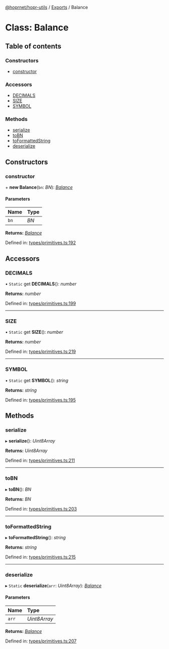[@hoprnet/hopr-utils](../README.md) / [Exports](../modules.md) / Balance

# Class: Balance

## Table of contents

### Constructors

- [constructor](balance.md#constructor)

### Accessors

- [DECIMALS](balance.md#decimals)
- [SIZE](balance.md#size)
- [SYMBOL](balance.md#symbol)

### Methods

- [serialize](balance.md#serialize)
- [toBN](balance.md#tobn)
- [toFormattedString](balance.md#toformattedstring)
- [deserialize](balance.md#deserialize)

## Constructors

### constructor

\+ **new Balance**(`bn`: *BN*): [*Balance*](balance.md)

#### Parameters

| Name | Type |
| :------ | :------ |
| `bn` | *BN* |

**Returns:** [*Balance*](balance.md)

Defined in: [types/primitives.ts:192](https://github.com/hoprnet/hoprnet/blob/master/packages/utils/src/types/primitives.ts#L192)

## Accessors

### DECIMALS

• `Static` get **DECIMALS**(): *number*

**Returns:** *number*

Defined in: [types/primitives.ts:199](https://github.com/hoprnet/hoprnet/blob/master/packages/utils/src/types/primitives.ts#L199)

___

### SIZE

• `Static` get **SIZE**(): *number*

**Returns:** *number*

Defined in: [types/primitives.ts:219](https://github.com/hoprnet/hoprnet/blob/master/packages/utils/src/types/primitives.ts#L219)

___

### SYMBOL

• `Static` get **SYMBOL**(): *string*

**Returns:** *string*

Defined in: [types/primitives.ts:195](https://github.com/hoprnet/hoprnet/blob/master/packages/utils/src/types/primitives.ts#L195)

## Methods

### serialize

▸ **serialize**(): *Uint8Array*

**Returns:** *Uint8Array*

Defined in: [types/primitives.ts:211](https://github.com/hoprnet/hoprnet/blob/master/packages/utils/src/types/primitives.ts#L211)

___

### toBN

▸ **toBN**(): *BN*

**Returns:** *BN*

Defined in: [types/primitives.ts:203](https://github.com/hoprnet/hoprnet/blob/master/packages/utils/src/types/primitives.ts#L203)

___

### toFormattedString

▸ **toFormattedString**(): *string*

**Returns:** *string*

Defined in: [types/primitives.ts:215](https://github.com/hoprnet/hoprnet/blob/master/packages/utils/src/types/primitives.ts#L215)

___

### deserialize

▸ `Static` **deserialize**(`arr`: *Uint8Array*): [*Balance*](balance.md)

#### Parameters

| Name | Type |
| :------ | :------ |
| `arr` | *Uint8Array* |

**Returns:** [*Balance*](balance.md)

Defined in: [types/primitives.ts:207](https://github.com/hoprnet/hoprnet/blob/master/packages/utils/src/types/primitives.ts#L207)
